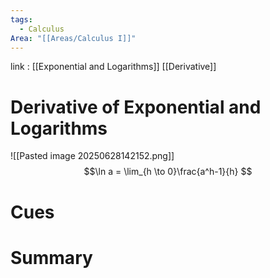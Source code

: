 ```yaml
---
tags:
  - Calculus
Area: "[[Areas/Calculus I]]"
---
```

link : [[Exponential and Logarithms]] [[Derivative]]
# Derivative of Exponential and Logarithms
![[Pasted image 20250628142152.png]]
$$\ln a = \lim_{h \to 0}\frac{a^h-1}{h} $$


# Cues
# Summary
```

```